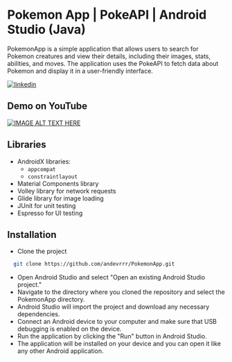 
# Pokemon App | PokeAPI | Android Studio (Java)

PokemonApp is a simple application that allows users to search for Pokemon creatures and view their details, including their images, stats, abilities, and moves. The application uses the PokeAPI to fetch data about Pokemon and display it in a user-friendly interface.


[![linkedin](https://img.shields.io/badge/linkedin-0A66C2?style=for-the-badge&logo=linkedin&logoColor=white)](https://www.linkedin.com/in/antonkuch/)



## Demo on YouTube

[![IMAGE ALT TEXT HERE](https://img.youtube.com/vi/u8lV5N-N-3Y/0.jpg)](https://www.youtube.com/watch?v=u8lV5N-N-3Y)
## Libraries

- AndroidX libraries:
  - `appcompat`
  - `constraintlayout`
- Material Components library
- Volley library for network requests
- Glide library for image loading
- JUnit for unit testing
- Espresso for UI testing

## Installation

- Clone the project

```bash
  git clone https://github.com/andevrrr/PokemonApp.git
```

- Open Android Studio and select "Open an existing Android Studio project."
- Navigate to the directory where you cloned the repository and select the PokemonApp directory.
- Android Studio will import the project and download any necessary dependencies.
- Connect an Android device to your computer and make sure that USB debugging is enabled on the device.
- Run the application by clicking the "Run" button in Android Studio.
- The application will be installed on your device and you can open it like any other Android application.